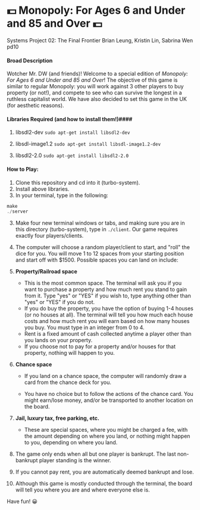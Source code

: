 # :dollar: **Monopoly: For Ages 6 and Under and 85 and Over** :dollar:
Systems Project 02: The Final Frontier
Brian Leung, Kristin Lin, Sabrina Wen pd10

#### Broad Description ####
Wotcher Mr. DW (and friends)! Welcome to a special edition of *Monopoly: For Ages 6 and Under and 85 and Over*! The objective of this game is similar to regular Monopoly: you will work against 3 other players to buy property (or not!), and compete to see who can survive the longest in a ruthless capitalist world. We have also decided to set this game in the UK (for aesthetic reasons).

#### Libraries Required (and how to install them!)####
1. libsdl2-dev `sudo apt-get install libsdl2-dev`

2. libsdl-image1.2 `sudo apt-get install libsdl-image1.2-dev`
3. libsdl2-2.0 `sudo apt-get install libsdl2-2.0`

#### How to Play: ####
1. Clone this repository and cd into it (turbo-system).
1. Install above libraries.
2. In your terminal, type in the following:
```C
make
./server
```
3. Make four new terminal windows or tabs, and making sure you are in this directory (turbo-system), type in `./client`. Our game requires exactly four players/clients.
4. The computer will choose a random player/client to start, and "roll" the dice for you. You will move 1 to 12 spaces from your starting position and start off with $1500. Possible spaces you can land on include:
  1. **Property/Railroad space**
      * This is the most common space. The terminal will ask you if you want to purchase a property and how much rent you stand to gain from it. Type "yes" or "YES" if you wish to, type anything other than "yes" or "YES" if you do not.
      * If you do buy the property, you have the option of buying 1-4 houses (or no houses at all). The terminal will tell you how much each house costs and how much rent you will earn based on how many houses you buy. You must type in an integer from 0 to 4.
      * Rent is a fixed amount of cash collected anytime a player other than you lands on your property.
      * If you choose not to pay for a property and/or houses for that property, nothing will happen to you.

  2. **Chance space**

      * If you land on a chance space, the computer will randomly draw a card from the chance deck for you.

      *  You have no choice but to follow the actions of the chance card. You might earn/lose money, and/or be transported to another location on the board.

  3. **Jail, luxury tax, free parking, etc.**

      * These are special spaces, where you might be charged a fee, with the amount depending on where you land, or nothing might happen to you, depending on where you land.

5. The game only ends when all but one player is bankrupt. The last non-bankrupt player standing is the winner.

6. If you cannot pay rent, you are automatically deemed bankrupt and lose.

7. Although this game is mostly conducted through the terminal, the board will tell you where you are and where everyone else is.

Have fun! :grinning:
